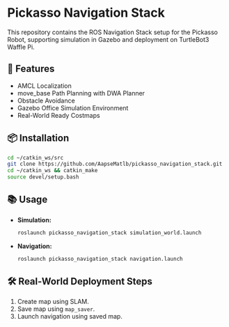 # Pickasso Navigation Stack

This repository contains the ROS Navigation Stack setup for the Pickasso Robot, supporting simulation in Gazebo and deployment on TurtleBot3 Waffle Pi.

## 🚀 Features
- AMCL Localization
- move_base Path Planning with DWA Planner
- Obstacle Avoidance
- Gazebo Office Simulation Environment
- Real-World Ready Costmaps

## 📦 Installation
```bash
cd ~/catkin_ws/src
git clone https://github.com/AapseMatlb/pickasso_navigation_stack.git
cd ~/catkin_ws && catkin_make
source devel/setup.bash
```

## 📚 Usage
- **Simulation:**  
  ```bash
  roslaunch pickasso_navigation_stack simulation_world.launch
  ```
- **Navigation:**  
  ```bash
  roslaunch pickasso_navigation_stack navigation.launch
  ```

## 🛠️ Real-World Deployment Steps
1. Create map using SLAM.
2. Save map using `map_saver`.
3. Launch navigation using saved map.
